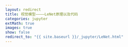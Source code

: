 ```yaml
---
layout: redirect
title: 视觉模型————LeNet原理以及代码
categories: jupyter
extMath: true
images: true
show: false
redirect_to: "{{ site.baseurl }}/_jupyter/LeNet.html"
---
```


<!-- <iframe src="{{ site.baseurl }}/_jupyter/LeNet.html" width="100%" height="600px"></iframe> -->